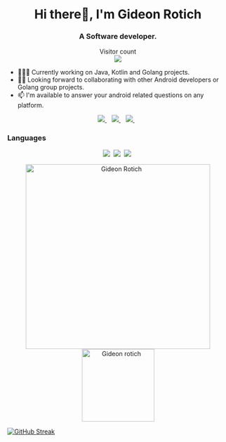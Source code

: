 <h1 align="center">Hi there👋, I'm Gideon Rotich</h1>

<h3 align="center">A Software developer.</h3>
<p align="center"> 
  Visitor count<br>
  <img src="https://profile-counter.glitch.me/GideonRotich/count.svg" />
</p>

- 👨🏾‍💻 Currently working on Java, Kotlin and Golang projects.
- ✌🏾 Looking forward to collaborating with other Android developers or Golang group projects.
- 📫 I'm available to answer your android related questions on any platform.
  

 <p align="center"> 
 <a href="https://twitter.com/rotichgiddyk">
    <img src="https://img.shields.io/badge/Twitter-1DA1F2?style=for-the-badge&logo=twitter&logoColor=white" />    
  </a>&nbsp;&nbsp;
 <a href="https://www.linkedin.com/in/gideon-rotich-3761a61b3">
    <img src="https://img.shields.io/badge/linkedin-%230077B5.svg?&style=for-the-badge&logo=linkedin&logoColor=white" />
  </a>&nbsp;&nbsp;
  <a href="giddyrotich433@gmail.com">
    <img src="https://img.shields.io/badge/Gmail-D14836?style=for-the-badge&logo=gmail&logoColor=white" />
  </a>&nbsp;&nbsp;
 </p>

 ### Languages

 <p align="center">
<img  src="https://img.shields.io/badge/Kotlin-8382E3?style=for-the-badge&logo=kotlin&logoColor=white">&nbsp;
<img  src="https://img.shields.io/badge/Go-29BEB0?style=for-the-badge&logo=go&logoColor=white">&nbsp;
<img  src="https://img.shields.io/badge/Java-E56F08?style=for-the-badge&logo=java&logoColor=white">&nbsp;
</p>

<p align="center"> 
    <img src="https://github-readme-stats.vercel.app/api?username=GideonRotich&count_private=true&show_icons=true&theme=dark" alt="Gideon Rotich" width="420"/> 
    <img src="https://github-readme-stats.vercel.app/api/top-langs/?username=GideonRotich&hide=html&langs_count=8&layout=compact&theme=dark" alt="Gideon rotich" height="165" />
   
 </p>
 
 [![GitHub Streak](https://github-readme-streak-stats.herokuapp.com/?user=GideonRotich&theme=dark)](https://git.io/streak-stats)
<!--


Here are some ideas to get you started:
 
 ### Now Playing - Spotify 🎧
 
 <p align="center">            
<a href="https://spotify-github-profile.vercel.app/api/view?uid=1p20tdscg7k4zx7fxnpvfpijg&redirect=true">
  <img align="center" src="https://spotify-github-profile.vercel.app/api/view?uid=1p20tdscg7k4zx7fxnpvfpijg&cover_image=true&theme=default&bar_color=53b14f&bar_color_cover=true"/>
</a>
</p>

